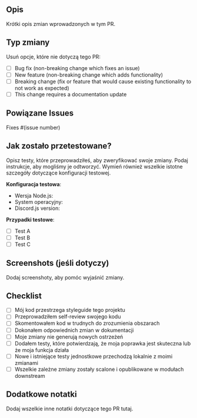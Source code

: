## Opis

Krótki opis zmian wprowadzonych w tym PR.

## Typ zmiany

Usuń opcje, które nie dotyczą tego PR:

- [ ] Bug fix (non-breaking change which fixes an issue)
- [ ] New feature (non-breaking change which adds functionality)
- [ ] Breaking change (fix or feature that would cause existing functionality to not work as expected)
- [ ] This change requires a documentation update

## Powiązane Issues

Fixes #(issue number)

## Jak zostało przetestowane?

Opisz testy, które przeprowadziłeś, aby zweryfikować swoje zmiany. Podaj instrukcje, aby mogliśmy je odtworzyć. Wymień również wszelkie istotne szczegóły dotyczące konfiguracji testowej.

**Konfiguracja testowa**:

- Wersja Node.js:
- System operacyjny:
- Discord.js version:

**Przypadki testowe**:

- [ ] Test A
- [ ] Test B
- [ ] Test C

## Screenshots (jeśli dotyczy)

Dodaj screenshoty, aby pomóc wyjaśnić zmiany.

## Checklist

- [ ] Mój kod przestrzega styleguide tego projektu
- [ ] Przeprowadziłem self-review swojego kodu
- [ ] Skomentowałem kod w trudnych do zrozumienia obszarach
- [ ] Dokonałem odpowiednich zmian w dokumentacji
- [ ] Moje zmiany nie generują nowych ostrzeżeń
- [ ] Dodałem testy, które potwierdzają, że moja poprawka jest skuteczna lub że moja funkcja działa
- [ ] Nowe i istniejące testy jednostkowe przechodzą lokalnie z moimi zmianami
- [ ] Wszelkie zależne zmiany zostały scalone i opublikowane w modułach downstream

## Dodatkowe notatki

Dodaj wszelkie inne notatki dotyczące tego PR tutaj.
